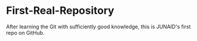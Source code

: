 # First-Real-Repository
After learning the Git with sufficiently good knowledge, this is JUNAID's first repo on GitHub.
